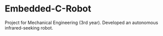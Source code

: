 # Embedded-C-Robot

Project for Mechanical Engineering (3rd year). Developed an autonomous infrared-seeking robot. 
